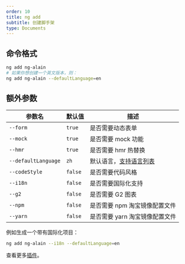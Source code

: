 ```yaml
---
order: 10
title: ng add
subtitle: 创建脚手架
type: Documents
---
```


## 命令格式

```bash
ng add ng-alain
# 如果你想创建一个英文版本，则：
ng add ng-alain --defaultLanguage=en
```

## 额外参数

| 参数名              | 默认值  | 描述                                                  |
| ------------------- | ------- | ----------------------------------------------------- |
| `--form`            | `true`  | 是否需要动态表单                                      |
| `--mock`            | `true`  | 是否需要 mock 功能                                    |
| `--hmr`             | `true`  | 是否需要 hmr 热替换                                   |
| `--defaultLanguage` | `zh`    | 默认语言，[支持语言列表](/cli/plugin/zh#支持语言列表) |
| `--codeStyle`       | `false` | 是否需要代码风格                                      |
| `--i18n`            | `false` | 是否需要国际化支持                                    |
| `--g2`              | `false` | 是否需要 G2 图表                                      |
| `--npm`             | `false` | 是否需要 npm 淘宝镜像配置文件                         |
| `--yarn`            | `false` | 是否需要 yarn 淘宝镜像配置文件                        |

例如生成一个带有国际化项目：

```bash
ng add ng-alain --i18n --defaultLanguage=en
```

查看更多[插件](/cli/plugin)。
